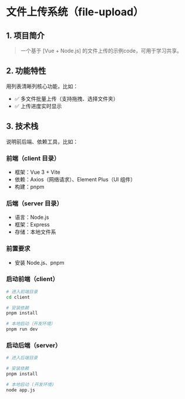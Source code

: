 # 文件上传系统（file-upload）

## 1. 项目简介  
> 一个基于 [Vue + Node.js] 的文件上传的示例code，可用于学习共享。  


## 2. 功能特性  
用列表清晰列核心功能，比如：  
- ✅ 多文件批量上传（支持拖拽、选择文件夹）  
- ✅ 上传进度实时显示  


## 3. 技术栈  
说明前后端、依赖工具，比如：  
### 前端（client 目录）  
- 框架：Vue 3 + Vite  
- 依赖：Axios（网络请求）、Element Plus（UI 组件）  
- 构建：pnpm 

### 后端（server 目录）  
- 语言：Node.js 
- 框架：Express
- 存储：本地文件系   

### 前置要求  
- 安装 Node.js、pnpm 

### 启动前端（client）  
```bash
# 进入前端目录
cd client  

# 安装依赖
pnpm install  

# 本地启动（开发环境）
pnpm run dev
```
### 启动后端（server）
```bash
# 进入后端目录

# 安装依赖
pnpm install

# 本地启动 (开发环境)
node app.js
```